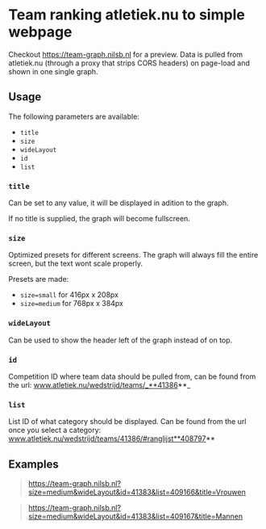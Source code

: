 # Team ranking atletiek.nu to simple webpage
Checkout https://team-graph.nilsb.nl for a preview.
Data is pulled from atletiek.nu (through a proxy that strips CORS headers) on page-load and shown in one single graph.

## Usage

The following parameters are available:
- ```title``` 
- ```size```
- ```wideLayout```
- ```id```
- ```list```

### ```title```
Can be set to any value, it will be displayed in adition to the graph. 

If no title is supplied, the graph will become fullscreen.

### ```size```
Optimized presets for different screens. The graph will always fill the entire screen, but the text wont scale properly.

Presets are made:
- ```size=small``` for 416px x 208px
- ```size=medium``` for 768px x 384px

### ```wideLayout```
Can be used to show the header left of the graph instead of on top.

### ```id```
Competition ID where team data should be pulled from, can be found from the url: www.atletiek.nu/wedstrijd/teams/_**41386**_

### ```list```
List ID of what category should be displayed. Can be found from the url once you select a category: www.atletiek.nu/wedstrijd/teams/41386/#ranglijst**408797**


## Examples
> https://team-graph.nilsb.nl?size=medium&wideLayout&id=41383&list=409166&title=Vrouwen

> https://team-graph.nilsb.nl?size=medium&wideLayout&id=41383&list=409167&title=Mannen